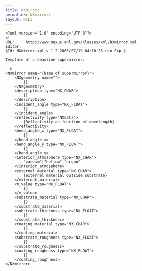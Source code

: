 ```yaml
---
title: NXmirror
permalink: NXmirror/
layout: wiki
---
```


    <?xml version="1.0" encoding="UTF-8"?>
    <!--
    URL:     http://www.nexus.anl.gov/classes/xml/NXmirror.xml
    Editor:  
    $Id: NXmirror.xml,v 1.2 2005/07/19 04:10:26 rio Exp $

    Template of a beamline supermirror.

    -->
    <NXmirror name="{Name of supermirror}">
        <NXgeometry name="">
            {}
        </NXgeometry>
        <description type="NX_CHAR">
            {}
        </description>
        <incident_angle type="NX_FLOAT">
            {}
        </incident_angle>
        <reflectivity type="NXdata">
            {Reflectivity as function of wavelength}
        </reflectivity>
        <bend_angle_x type="NX_FLOAT">
            {}
        </bend_angle_x>
        <bend_angle_y type="NX_FLOAT">
            {}
        </bend_angle_y>
        <interior_atmosphere type="NX_CHAR">
            "vacuum"|"helium"|"argon"
        </interior_atmosphere>
        <external_material type="NX_CHAR">
            {external material outside substrate}
        </external_material>
        <m_value type="NX_FLOAT">
            {}
        </m_value>
        <substrate_material type="NX_CHAR">
            {}
        </substrate_material>
        <substrate_thickness type="NX_FLOAT">
            {}
        </substrate_thickness>
        <coating_material type="NX_CHAR">
            {}
        </coating_material>
        <substrate_roughness type="NX_FLOAT">
            {}
        </substrate_roughness>
        <coating_roughness type="NX_FLOAT">
            {}
        </coating_roughness>
    </NXmirror>
